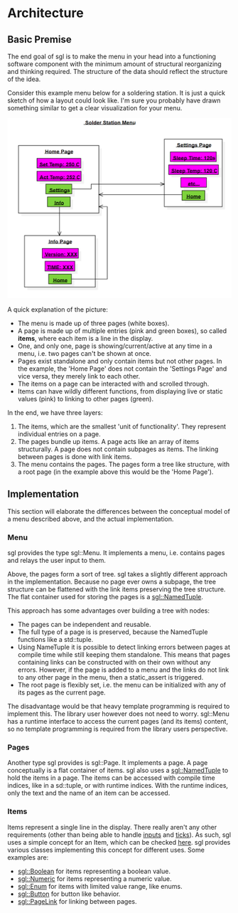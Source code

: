 # Architecture

## Basic Premise

The end goal of sgl is to make the menu in your head into a functioning software
component with the minimum amount of structural reorganizing and thinking required.
The structure of the data should reflect the structure of the idea.

Consider this example menu below for a soldering station. It is just a quick sketch
of how a layout could look like. I'm sure you probably have drawn something similar
to get a clear visualization for your menu.

![soldering station menu](images/solder_station_menu.PNG)

A quick explanation of the picture:

- The menu is made up of three pages (white boxes).
- A page is made up of multiple entries (pink and green boxes), so called **items**,
  where each item is a line in the display.
- One, and only one, page is showing/current/active at any time in a menu, i.e. two
  pages can't be shown at once.
- Pages exist standalone and only contain items but not other pages.
  In the example, the 'Home Page' does not contain the 'Settings Page' and vice
  versa, they merely link to each other.
- The items on a page can be interacted with and scrolled through.
- Items can have wildly different functions, from displaying live or static values
  (pink) to linking to other pages (green).

In the end, we have three layers:

1. The items, which are the smallest 'unit of functionality'. They represent
   individual entries on a page.
2. The pages bundle up items. A page acts like an array of items structurally.
   A page does not contain subpages as items. The linking between pages is
   done with link items.
3. The menu contains the pages. The pages form a tree like structure, with a
   root page (in the example above this would be the 'Home Page').

## Implementation

This section will elaborate the differences between the conceptual model of a
menu described above, and the actual implementation.

### Menu

sgl provides the type sgl::Menu. It implements a menu, i.e. contains pages and
relays the user input to them.

Above, the pages form a sort of tree. sgl takes a slightly different approach
in the implementation. Because no page ever owns a subpage, the tree structure
can be flattened with the link items preserving the tree structure. The flat
container used for storing the pages is a [sgl::NamedTuple](#NamedTuple).

This approach has some advantages over building a tree with nodes:

- The pages can be independent and reusable.
- The full type of a page is is preserved, because the NamedTuple functions like
  a std::tuple.
- Using NameTuple it is possible to detect linking errors between pages at compile
  time while still keeping them standalone. This means that pages containing links
  can be constructed with  on their own without any errors. However, if the page
  is added to a menu and the links do not link to any other page in the menu, then
  a static_assert is triggered.
- The root page is flexibly set, i.e. the menu can be initialized with any of its
  pages as the current page.
  
The disadvantage would be that heavy template programming is required to implement
this. The library user however does not need to worry. sgl::Menu has a runtime
interface to access the current pages (and its items) content, so no template
programming is required from the library users perspective.

### Pages

Another type sgl provides is sgl::Page. It implements a page. A page conceptually
is a flat container of items. sgl also uses a [sgl::NamedTuple](#NamedTuple) to
hold the items in a page.
The items can be accessed with compile time indices, like in a sd::tuple, or with
runtime indices. With the runtime indices, only the text and the name of an item
can be accessed.

### Items

Items represent a single line in the display. There really aren't any other
requirements (other than being able to handle [inputs](input_handling.md) and
[ticks](external_updates.md)). As such, sgl uses a simple concept for an Item,
which can be checked [here](concepts.md#item). sgl provides various classes
implementing this concept for different uses. Some examples are:

- [sgl::Boolean](#sgl::Boolean) for items representing a boolean value.
- [sgl::Numeric](#sgl::Numeric) for items representing a numeric value.
- [sgl::Enum](#sgl::Enum) for items with limited value range, like enums.
- [sgl::Button](#sgl::Button) for button like behavior.
- [sgl::PageLink](#sgl::PageLink) for linking between pages.
